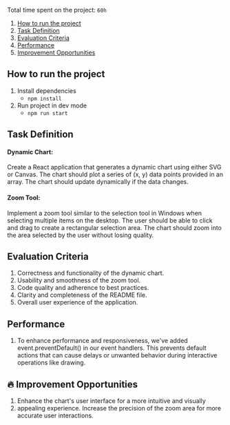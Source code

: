 Total time spent on the project: `60h`

1. [How to run the project](#How-to-run-the-project)
2. [Task Definition](#Task-Definition)
3. [Evaluation Criteria](#Evaluation-Criteria)
4. [Performance](#Performance)
5. [Improvement Opportunities](#Improvement-Opportunities)

## How to run the project

1. Install dependencies
   - `npm install`
2. Run project in dev mode
   - `npm run start`

## Task Definition

#### Dynamic Chart:

Create a React application that generates a dynamic chart using either SVG or Canvas.
The chart should plot a series of (x, y) data points provided in an array.
The chart should update dynamically if the data changes.

#### Zoom Tool:

Implement a zoom tool similar to the selection tool in Windows when selecting multiple items on the desktop.
The user should be able to click and drag to create a rectangular selection area.
The chart should zoom into the area selected by the user without losing quality.

## Evaluation Criteria

1. Correctness and functionality of the dynamic chart.
2. Usability and smoothness of the zoom tool.
3. Code quality and adherence to best practices.
4. Clarity and completeness of the README file.
5. Overall user experience of the application.

## Performance

1. To enhance performance and responsiveness, we've added event.preventDefault() in our event handlers. This prevents default actions that can cause delays or unwanted behavior during interactive operations like drawing.

## 🔥 Improvement Opportunities

1. Enhance the chart's user interface for a more intuitive and visually
2. appealing experience.
   Increase the precision of the zoom area for more accurate user interactions.
